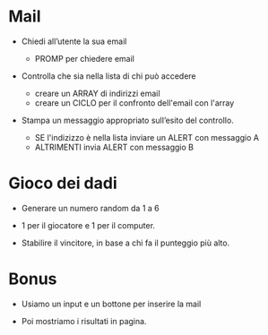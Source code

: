 # Mail 
- Chiedi all’utente la sua email
    - PROMP per chiedere email

- Controlla che sia nella lista di chi può accedere
     - creare un ARRAY di indirizzi email
     - creare un CICLO per il confronto dell'email con l'array

- Stampa un messaggio appropriato sull’esito del controllo.
     - SE l'indizizzo è nella lista inviare un ALERT con messaggio A
     - ALTRIMENTI invia ALERT con messaggio B


# Gioco dei dadi
- Generare un numero random da 1 a 6
  
- 1 per il giocatore e 1 per il computer.

- Stabilire il vincitore, in base a chi fa il punteggio più alto.



# Bonus

- Usiamo un input e un bottone per inserire la mail
  
- Poi mostriamo i risultati in pagina.

